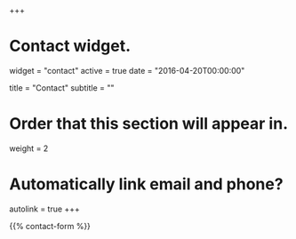 +++
# Contact widget.
widget = "contact"
active = true
date = "2016-04-20T00:00:00"

title = "Contact"
subtitle = ""

# Order that this section will appear in.
weight = 2

# Automatically link email and phone?
autolink = true
+++

{{% contact-form %}}